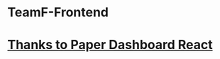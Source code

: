 # TeamF-Frontend

# [Thanks to Paper Dashboard React](https://demos.creative-tim.com/paper-dashboard-react/#/dashboard) 